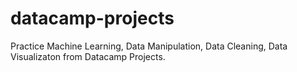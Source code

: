 # datacamp-projects
Practice Machine Learning, Data Manipulation, Data Cleaning, Data Visualizaton from Datacamp Projects.
